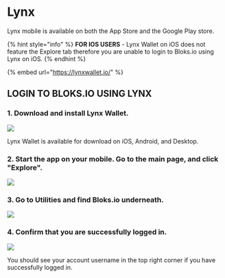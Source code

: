 # Lynx

Lynx mobile is available on both the App Store and the Google Play store. 

{% hint style="info" %}
**FOR IOS USERS** - Lynx Wallet on iOS does not feature the Explore tab therefore you are unable to login to Bloks.io using Lynx on iOS.
{% endhint %}

{% embed url="https://lynxwallet.io/" %}

## LOGIN TO BLOKS.IO USING LYNX

### 1. Download and install Lynx Wallet. <a id="1-download-and-install-nova-wallet"></a>

![](../../.gitbook/assets/image%20%28196%29.png)

Lynx Wallet is available for download on iOS, Android, and Desktop.

### 2. Start the app on your mobile. Go to the main page, and click "Explore". <a id="2-start-the-app-on-your-mobile-go-to-the-main-page-and-click-more"></a>

![](../../.gitbook/assets/image%20%28148%29.png)

### 3. Go to Utilities and find Bloks.io underneath. <a id="3-click-discovery-under-more"></a>

![](../../.gitbook/assets/image%20%282%29.png)

### 4. Confirm that you are successfully logged in. <a id="4-scroll-down-to-tool-section-and-click-on-bloks"></a>

![](../../.gitbook/assets/image%20%28155%29.png)

You should see your account username in the top right corner if you have successfully logged in.[  
](https://app.gitbook.com/@eos-cafe-block/s/bloks/~/drafts/-Ln_9pDSa4pUka2peWf5/primary/login/mobile-wallets)

